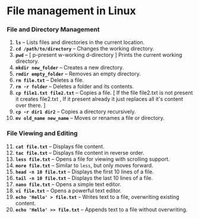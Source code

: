 # File management in Linux

### File and Directory Management
1. **`ls`** – Lists files and directories in the current location.
2. **`cd /path/to/directory`** – Changes the working directory.
3. **`pwd`** – [ p-present w-working d-directory ] Prints the current working directory.
4. **`mkdir new_folder`** – Creates a new directory.
5. **`rmdir empty_folder`** – Removes an empty directory.
6. **`rm file.txt`** – Deletes a file.
7. **`rm -r folder`** – Deletes a folder and its contents.
8. **`cp file1.txt file2.txt`** – Copies a file. [ If the file file2.txt is not present it creates file2.txt , If it present already it just replaces all it's content over there. ]
9. **`cp -r dir1 dir2`** – Copies a directory recursively.
10. **`mv old_name new_name`** – Moves or renames a file or directory.

### File Viewing and Editing
11. **`cat file.txt`** – Displays file content.
12. **`tac file.txt`** – Displays file content in reverse order.
13. **`less file.txt`** – Opens a file for viewing with scrolling support.
14. **`more file.txt`** – Similar to `less`, but only moves forward.
15. **`head -n 10 file.txt`** – Displays the first 10 lines of a file.
16. **`tail -n 10 file.txt`** – Displays the last 10 lines of a file.
17. **`nano file.txt`** – Opens a simple text editor.
18. **`vi file.txt`** – Opens a powerful text editor.
19. **`echo 'Hello' > file.txt`** – Writes text to a file, overwriting existing content.
20. **`echo 'Hello' >> file.txt`** – Appends text to a file without overwriting.


